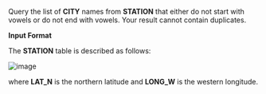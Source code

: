 Query the list of **CITY** names from **STATION** that either do not start with vowels or do not end with vowels. Your result cannot contain duplicates.

**Input Format**

The **STATION** table is described as follows:

![image](https://s3.amazonaws.com/hr-challenge-images/9336/1449345840-5f0a551030-Station.jpg)

where **LAT_N** is the northern latitude and **LONG_W** is the western longitude.

